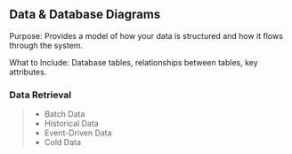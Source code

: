 ## Data & Database Diagrams

Purpose: Provides a model of how your data is structured and how it flows through the system.

What to Include: Database tables, relationships between tables, key attributes.

### Data Retrieval

> - Batch Data
> - Historical Data
> - Event-Driven Data
> - Cold Data
